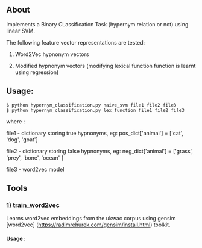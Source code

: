 ## About

Implements a Binary CLassification Task (hypernym relation or not) using linear SVM. 

The following feature vector representations are tested:

1)  Word2Vec hypnonym vectors 

2)  Modified hypnonym vectors (modifying lexical function function is learnt using regression)

## Usage: 

    $ python hypernym_classification.py naive_svm file1 file2 file3 
    $ python hypernym_classification.py lex_function file1 file2 file3

where :

file1 - dictionary storing true hypnonyms,  eg: pos_dict['animal'] = ['cat', 'dog', 'goat']

file2 - dictionary storing false hypnonyms, eg: neg_dict['animal'] = ['grass', 'prey', 'bone', 'ocean' ]

file3 - word2vec model 

## Tools

### 1) train_word2vec

Learns word2vec embeddings from the ukwac corpus using gensim [word2vec] (https://radimrehurek.com/gensim/install.html) toolkit.

#### Usage :




